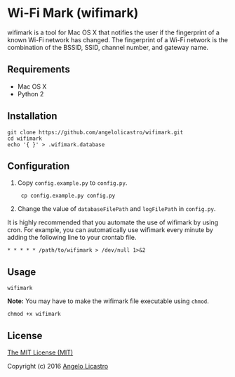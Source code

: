 # Wi-Fi Mark (wifimark)

wifimark is a tool for Mac OS X that notifies the user if the fingerprint of a known Wi-Fi network has changed. The fingerprint of a Wi-Fi network is the combination of the BSSID, SSID, channel number, and gateway name.

## Requirements

* Mac OS X
* Python 2

## Installation

	git clone https://github.com/angelolicastro/wifimark.git
	cd wifimark
	echo '{ }' > .wifimark.database

## Configuration

1. Copy `config.example.py` to `config.py`.

		cp config.example.py config.py

2. Change the value of `databaseFilePath` and `logFilePath` in `config.py`.

It is highly recommended that you automate the use of wifimark by using cron. For example, you can automatically use wifimark every minute by adding the following line to your crontab file.

	* * * * * /path/to/wifimark > /dev/null 1>&2

## Usage

	wifimark

**Note:** You may have to make the wifimark file executable using `chmod`.

	chmod +x wifimark

## License

[The MIT License (MIT)](LICENSE)

Copyright (c) 2016 [Angelo Licastro](http://angelolicastro.com)
